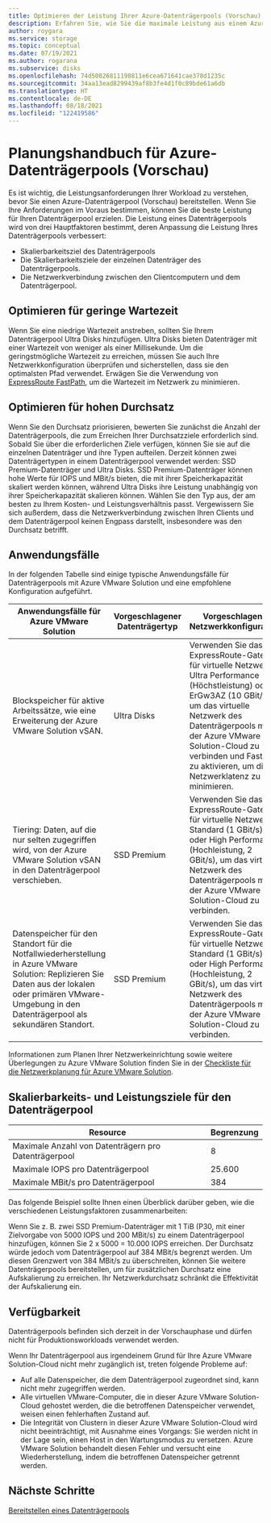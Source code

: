 ```yaml
---
title: Optimieren der Leistung Ihrer Azure-Datenträgerpools (Vorschau)
description: Erfahren Sie, wie Sie die maximale Leistung aus einem Azure-Datenträgerpool herausholen können.
author: roygara
ms.service: storage
ms.topic: conceptual
ms.date: 07/19/2021
ms.author: rogarana
ms.subservice: disks
ms.openlocfilehash: 74d50826811198811e6cea671641cae378d1235c
ms.sourcegitcommit: 34aa13ead8299439af8b3fe4d1f0c89bde61a6db
ms.translationtype: HT
ms.contentlocale: de-DE
ms.lasthandoff: 08/18/2021
ms.locfileid: "122419586"
---
```

# <a name="azure-disk-pools-preview-planning-guide"></a>Planungshandbuch für Azure-Datenträgerpools (Vorschau)

Es ist wichtig, die Leistungsanforderungen Ihrer Workload zu verstehen, bevor Sie einen Azure-Datenträgerpool (Vorschau) bereitstellen. Wenn Sie Ihre Anforderungen im Voraus bestimmen, können Sie die beste Leistung für Ihren Datenträgerpool erzielen. Die Leistung eines Datenträgerpools wird von drei Hauptfaktoren bestimmt, deren Anpassung die Leistung Ihres Datenträgerpools verbessert:

- Skalierbarkeitsziel des Datenträgerpools
- Die Skalierbarkeitsziele der einzelnen Datenträger des Datenträgerpools.
- Die Netzwerkverbindung zwischen den Clientcomputern und dem Datenträgerpool.

## <a name="optimize-for-low-latency"></a>Optimieren für geringe Wartezeit

Wenn Sie eine niedrige Wartezeit anstreben, sollten Sie Ihrem Datenträgerpool Ultra Disks hinzufügen. Ultra Disks bieten Datenträger mit einer Wartezeit von weniger als einer Millisekunde. Um die geringstmögliche Wartezeit zu erreichen, müssen Sie auch Ihre Netzwerkkonfiguration überprüfen und sicherstellen, dass sie den optimalsten Pfad verwendet. Erwägen Sie die Verwendung von [ExpressRoute FastPath](../expressroute/about-fastpath.md), um die Wartezeit im Netzwerk zu minimieren.

## <a name="optimize-for-high-throughput"></a>Optimieren für hohen Durchsatz

Wenn Sie den Durchsatz priorisieren, bewerten Sie zunächst die Anzahl der Datenträgerpools, die zum Erreichen Ihrer Durchsatzziele erforderlich sind. Sobald Sie über die erforderlichen Ziele verfügen, können Sie sie auf die einzelnen Datenträger und ihre Typen aufteilen. Derzeit können zwei Datenträgertypen in einem Datenträgerpool verwendet werden: SSD Premium-Datenträger und Ultra Disks. SSD Premium-Datenträger können hohe Werte für IOPS und MBit/s bieten, die mit ihrer Speicherkapazität skaliert werden können, während Ultra Disks ihre Leistung unabhängig von ihrer Speicherkapazität skalieren können. Wählen Sie den Typ aus, der am besten zu Ihrem Kosten- und Leistungsverhältnis passt. Vergewissern Sie sich außerdem, dass die Netzwerkverbindung zwischen Ihren Clients und dem Datenträgerpool keinen Engpass darstellt, insbesondere was den Durchsatz betrifft.


## <a name="use-cases"></a>Anwendungsfälle

In der folgenden Tabelle sind einige typische Anwendungsfälle für Datenträgerpools mit Azure VMware Solution und eine empfohlene Konfiguration aufgeführt.


|Anwendungsfälle für Azure VMware Solution  |Vorgeschlagener Datenträgertyp  |Vorgeschlagene Netzwerkkonfiguration  |
|---------|---------|---------|
|Blockspeicher für aktive Arbeitssätze, wie eine Erweiterung der Azure VMware Solution vSAN.     |Ultra Disks         |Verwenden Sie das ExpressRoute-Gateway für virtuelle Netzwerke: Ultra Performance (Höchstleistung) oder ErGw3AZ (10 GBit/s), um das virtuelle Netzwerk des Datenträgerpools mit der Azure VMware Solution-Cloud zu verbinden und FastPath zu aktivieren, um die Netzwerklatenz zu minimieren.         |
|Tiering: Daten, auf die nur selten zugegriffen wird, von der Azure VMware Solution vSAN in den Datenträgerpool verschieben.     |SSD Premium         |Verwenden Sie das ExpressRoute-Gateway für virtuelle Netzwerke: Standard (1 GBit/s) oder High Performance (Hochleistung, 2 GBit/s), um das virtuelle Netzwerk des Datenträgerpools mit der Azure VMware Solution-Cloud zu verbinden.         |
|Datenspeicher für den Standort für die Notfallwiederherstellung in Azure VMware Solution: Replizieren Sie Daten aus der lokalen oder primären VMware-Umgebung in den Datenträgerpool als sekundären Standort.     |SSD Premium         |Verwenden Sie das ExpressRoute-Gateway für virtuelle Netzwerke: Standard (1 GBit/s) oder High Performance (Hochleistung, 2 GBit/s), um das virtuelle Netzwerk des Datenträgerpools mit der Azure VMware Solution-Cloud zu verbinden.         |

Informationen zum Planen Ihrer Netzwerkeinrichtung sowie weitere Überlegungen zu Azure VMware Solution finden Sie in der [Checkliste für die Netzwerkplanung für Azure VMware Solution](../azure-vmware/tutorial-network-checklist.md).

## <a name="disk-pool-scalability-and-performance-targets"></a>Skalierbarkeits- und Leistungsziele für den Datenträgerpool

|Resource  |Begrenzung  |
|---------|---------|
|Maximale Anzahl von Datenträgern pro Datenträgerpool|8|
|Maximale IOPS pro Datenträgerpool|25.600|
|Maximale MBit/s pro Datenträgerpool|384|

Das folgende Beispiel sollte Ihnen einen Überblick darüber geben, wie die verschiedenen Leistungsfaktoren zusammenarbeiten:

Wenn Sie z. B. zwei SSD Premium-Datenträger mit 1 TiB (P30, mit einer Zielvorgabe von 5000 IOPS und 200 MBit/s) zu einem Datenträgerpool hinzufügen, können Sie 2 x 5000 = 10.000 IOPS erreichen. Der Durchsatz würde jedoch vom Datenträgerpool auf 384 MBit/s begrenzt werden. Um diesen Grenzwert von 384 MBit/s zu überschreiten, können Sie weitere Datenträgerpools bereitstellen, um für zusätzlichen Durchsatz eine Aufskalierung zu erreichen. Ihr Netzwerkdurchsatz schränkt die Effektivität der Aufskalierung ein.

## <a name="availability"></a>Verfügbarkeit

Datenträgerpools befinden sich derzeit in der Vorschauphase und dürfen nicht für Produktionsworkloads verwendet werden.

Wenn Ihr Datenträgerpool aus irgendeinem Grund für Ihre Azure VMware Solution-Cloud nicht mehr zugänglich ist, treten folgende Probleme auf:

- Auf alle Datenspeicher, die dem Datenträgerpool zugeordnet sind, kann nicht mehr zugegriffen werden.
- Alle virtuellen VMware-Computer, die in dieser Azure VMware Solution-Cloud gehostet werden, die die betroffenen Datenspeicher verwendet, weisen einen fehlerhaften Zustand auf.
- Die Integrität von Clustern in dieser Azure VMware Solution-Cloud wird nicht beeinträchtigt, mit Ausnahme eines Vorgangs: Sie werden nicht in der Lage sein, einen Host in den Wartungsmodus zu versetzen. Azure VMware Solution behandelt diesen Fehler und versucht eine Wiederherstellung, indem die betroffenen Datenspeicher getrennt werden.

## <a name="next-steps"></a>Nächste Schritte

[Bereitstellen eines Datenträgerpools](disks-pools-deploy.md)
